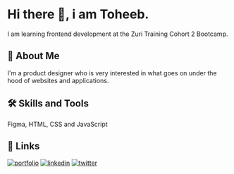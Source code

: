
# Hi there 👋, i am Toheeb.
I am learning frontend development at the Zuri Training Cohort 2 Bootcamp.




## 🚀 About Me
I'm a product designer who is very interested in what goes on under the hood of websites and applications.


## 🛠 Skills and Tools
Figma, HTML, CSS and JavaScript


## 🔗 Links
[![portfolio](https://img.shields.io/badge/my_portfolio-000?style=for-the-badge&logo=ko-fi&logoColor=white)](#)
[![linkedin](https://img.shields.io/badge/linkedin-0A66C2?style=for-the-badge&logo=linkedin&logoColor=white)](https://www.linkedin.com/toheeb-obayemi)
[![twitter](https://img.shields.io/badge/twitter-1DA1F2?style=for-the-badge&logo=twitter&logoColor=white)](https://twitter.com/teeoverflow)

<!--
**TeeOverflow/TeeOverflow** is a ✨ _special_ ✨ repository because its `README.md` (this file) appears on your GitHub profile.

Here are some ideas to get you started:

- 🔭 I’m currently working on ...
- 🌱 I’m currently learning ...
- 👯 I’m looking to collaborate on ...
- 🤔 I’m looking for help with ...
- 💬 Ask me about ...
- 📫 How to reach me: ...
- 😄 Pronouns: ...
- ⚡ Fun fact: ...
-->
